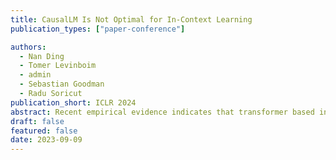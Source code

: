 ```yaml
---
title: CausalLM Is Not Optimal for In-Context Learning
publication_types: ["paper-conference"]

authors:
  - Nan Ding
  - Tomer Levinboim 
  - admin 
  - Sebastian Goodman
  - Radu Soricut
publication_short: ICLR 2024
abstract: Recent empirical evidence indicates that transformer based in-context learning performs better when using a prefix language model (prefixLM), in which incontext samples can all attend to each other, compared to causal language models (causalLM), which use auto-regressive attention that prohibits in-context samples to attend to future samples. While this result is intuitive, it is not understood from a theoretical perspective. In this paper we take a theoretical approach and analyze the convergence behavior of prefixLM and causalLM under a certain parameter construction. Our analysis shows that both LM types converge to their stationary points at a linear rate, but that while prefixLM converges to the optimal solution of linear regression, causalLM convergence dynamics follows that of an online gradient descent algorithm, which is not guaranteed to be optimal even as the number of samples grows infinitely. We supplement our theoretical claims with empirical experiments over synthetic and real tasks and using various types of transformers. Our experiments verify that causalLM consistently underperforms prefixLM in all settings.
draft: false
featured: false
date: 2023-09-09
---
```


